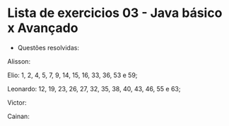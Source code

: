 # Lista de exercicios 03 - Java básico x Avançado #

* Questões resolvidas:

Alisson: 

Elio: 1, 2, 4, 5, 7, 9, 14, 15, 16, 33, 36, 53 e 59;

Leonardo: 12, 19, 23, 26, 27, 32, 35, 38, 40, 43, 46, 55 e 63;

Victor:

Cainan:
